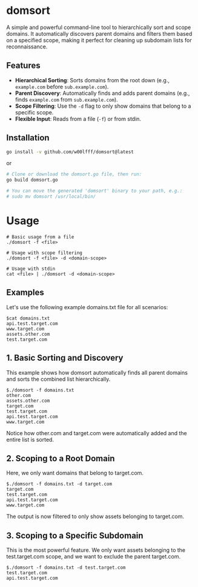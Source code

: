 # domsort

A simple and powerful command-line tool to hierarchically sort and scope domains. It automatically discovers parent domains and filters them based on a specified scope, making it perfect for cleaning up subdomain lists for reconnaissance.

## Features

* **Hierarchical Sorting**: Sorts domains from the root down (e.g., `example.com` before `sub.example.com`).
* **Parent Discovery**: Automatically finds and adds parent domains (e.g., finds `example.com` from `sub.example.com`).
* **Scope Filtering**: Use the `-d` flag to only show domains that belong to a specific scope.
* **Flexible Input**: Reads from a file (`-f`) or from stdin.

## Installation
```bash
go install -v github.com/w00lfff/domsort@latest
```
or
```bash
# Clone or download the domsort.go file, then run:
go build domsort.go

# You can move the generated 'domsort' binary to your path, e.g.:
# sudo mv domsort /usr/local/bin/
```
# Usage
```
# Basic usage from a file
./domsort -f <file>

# Usage with scope filtering
./domsort -f <file> -d <domain-scope>

# Usage with stdin
cat <file> | ./domsort -d <domain-scope>
```

## Examples
Let's use the following example domains.txt file for all scenarios:
```
$cat domains.txt
api.test.target.com
www.target.com
assets.other.com
test.target.com
```
## 1. Basic Sorting and Discovery
This example shows how domsort automatically finds all parent domains and sorts the combined list hierarchically.

```
$./domsort -f domains.txt
other.com
assets.other.com
target.com
test.target.com
api.test.target.com
www.target.com
```
Notice how other.com and target.com were automatically added and the entire list is sorted.

## 2. Scoping to a Root Domain
Here, we only want domains that belong to target.com.
```
$./domsort -f domains.txt -d target.com
target.com
test.target.com
api.test.target.com
www.target.com
```
The output is now filtered to only show assets belonging to target.com.

## 3. Scoping to a Specific Subdomain
This is the most powerful feature. We only want assets belonging to the test.target.com scope, and we want to exclude the parent target.com.
```
$./domsort -f domains.txt -d test.target.com
test.target.com
api.test.target.com
```
